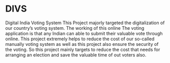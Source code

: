 # DIVS
Digital India Voting System
This Project majorly targeted the digitalization of our country’s voting system. The working of this online
The voting application is that any Indian can able to submit their valuable vote through online. This project extremely
helps to reduce the cost of our so-called manually voting system as well as this project also ensure the security of
the voting. So this project mainly targets to reduce the cost that needs for arranging an election and save the valuable
time of out voters also.
